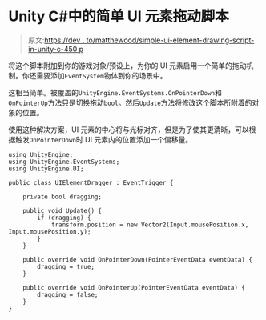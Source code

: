 # Unity C#中的简单 UI 元素拖动脚本

> 原文:[https://dev . to/matthewood/simple-ui-element-drawing-script-in-unity-c-450 p](https://dev.to/matthewodle/simple-ui-element-dragging-script-in-unity-c-450p)

将这个脚本附加到你的游戏对象/预设上，为你的 UI 元素启用一个简单的拖动机制。你还需要添加`EventSystem`物体到你的场景中。

这相当简单。被覆盖的`UnityEngine.EventSystems.OnPointerDown`和`OnPointerUp`方法只是切换拖动`bool`。然后`Update`方法将修改这个脚本所附着的对象的位置。

使用这种解决方案，UI 元素的中心将与光标对齐，但是为了使其更清晰，可以根据触发`OnPointerDown`时 UI 元素内的位置添加一个偏移量。

```
using UnityEngine;
using UnityEngine.EventSystems;
using UnityEngine.UI;

public class UIElementDragger : EventTrigger {

    private bool dragging;

    public void Update() {
        if (dragging) {
            transform.position = new Vector2(Input.mousePosition.x, Input.mousePosition.y);
        }
    }

    public override void OnPointerDown(PointerEventData eventData) {
        dragging = true;
    }

    public override void OnPointerUp(PointerEventData eventData) {
        dragging = false;
    }
} 
```